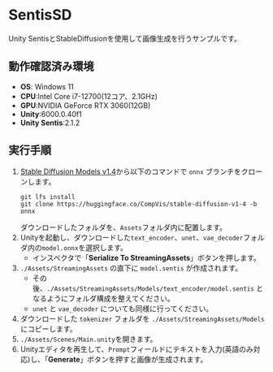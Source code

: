 # SentisSD
Unity SentisとStableDiffusionを使用して画像生成を行うサンプルです。

## 動作確認済み環境
- **OS**: Windows 11
- **CPU**:Intel Core i7-12700(12コア、2.1GHz)
- **GPU**:NVIDIA GeForce RTX 3060(12GB)
- **Unity**:6000.0.40f1  
- **Unity Sentis**:2.1.2

## 実行手順
1. [Stable Diffusion Models v1.4](https://huggingface.co/CompVis/stable-diffusion-v1-4/tree/onnx)から以下のコマンドで `onnx` ブランチをクローンします。
	```
	git lfs install
	git clone https://huggingface.co/CompVis/stable-diffusion-v1-4 -b onnx
	```
	ダウンロードしたフォルダを、`Assets`フォルダ内に配置します。
2. Unityを起動し、ダウンロードした`text_encoder`、`unet`、`vae_decoder`フォルダ内の`model.onnx`を選択します。
   - インスペクタで「**Serialize To StreamingAssets**」ボタンを押します。
3. `./Assets/StreamingAssets` の直下に `model.sentis` が作成されます。
   - その後、`./Assets/StreamingAssets/Models/text_encoder/model.sentis` となるようにフォルダ構成を整えてください。
   - `unet` と `vae_decoder` についても同様に行ってください。
4. ダウンロードした `tokenizer` フォルダを `./Assets/StreamingAssets/Models` にコピーします。
5. `./Assets/Scenes/Main.unity`を開きます。
6. Unityエディタを再生して、`Prompt`フィールドにテキストを入力(英語のみ対応)し、「**Generate**」ボタンを押すと画像が生成されます。
